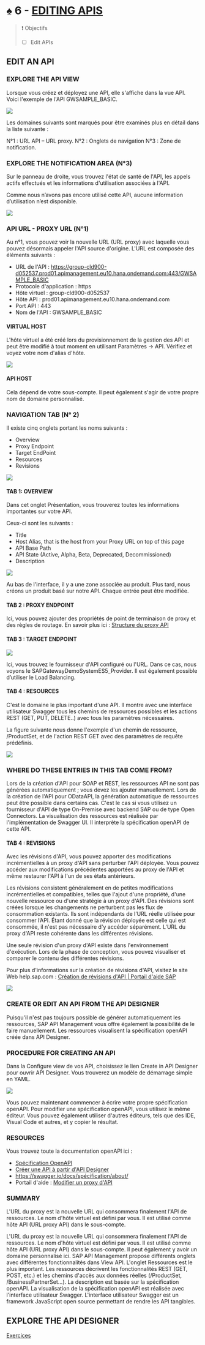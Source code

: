 # ♠ 6 - [EDITING APIS](https://learning.sap.com/learning-journeys/developing-with-sap-integration-suite/editing-apis_c1f6b231-83bf-47aa-bf2d-06b633ba1e4b)

> :exclamation: Objectifs
>
> - [ ] Edit APIs

## EDIT AN API

### EXPLORE THE API VIEW

Lorsque vous créez et déployez une API, elle s'affiche dans la vue API. Voici l'exemple de l'API GWSAMPLE_BASIC.

![](./RESSOURCES/CLD900_U3_L6_01.png)

Les domaines suivants sont marqués pour être examinés plus en détail dans la liste suivante :

N°1 : URL API – URL proxy.
N°2 : Onglets de navigation
N°3 : Zone de notification.

### EXPLORE THE NOTIFICATION AREA (N°3)

Sur le panneau de droite, vous trouvez l'état de santé de l'API, les appels actifs effectués et les informations d'utilisation associées à l'API.

Comme nous n’avons pas encore utilisé cette API, aucune information d’utilisation n’est disponible.

![](./RESSOURCES/CLD900_U3_L6_02.png)

### API URL - PROXY URL (N°1)

Au n°1, vous pouvez voir la nouvelle URL (URL proxy) avec laquelle vous pouvez désormais appeler l'API source d'origine. L'URL est composée des éléments suivants :

- URL de l'API : https://group-cld900-d052537.prod01.apimanagement.eu10.hana.ondemand.com:443/GWSAMPLE_BASIC
- Protocole d'application : https
- Hôte virtuel : group-cld900-d052537
- Hôte API : prod01.apimanagement.eu10.hana.ondemand.com
- Port API : 443
- Nom de l'API : GWSAMPLE_BASIC

#### VIRTUAL HOST

L'hôte virtuel a été créé lors du provisionnement de la gestion des API et peut être modifié à tout moment en utilisant Paramètres → API. Vérifiez et voyez votre nom d'alias d'hôte.

![](./RESSOURCES/CLD900_U3_L6_03.png)

#### API HOST

Cela dépend de votre sous-compte. Il peut également s'agir de votre propre nom de domaine personnalisé.

### NAVIGATION TAB (N° 2)

Il existe cinq onglets portant les noms suivants :

- Overview
- Proxy Endpoint
- Target EndPoint
- Resources
- Revisions

![](./RESSOURCES/CLD900_U3_L6_04.png)

#### TAB 1: OVERVIEW

Dans cet onglet Présentation, vous trouverez toutes les informations importantes sur votre API.

Ceux-ci sont les suivants :

- Title
- Host Alias, that is the host from your Proxy URL on top of this page
- API Base Path
- API State (Active, Alpha, Beta, Deprecated, Decommissioned)
- Description

![](./RESSOURCES/CLD900_U3_L6_05.png)

Au bas de l'interface, il y a une zone associée au produit. Plus tard, nous créons un produit basé sur notre API. Chaque entrée peut être modifiée.

#### TAB 2 : PROXY ENDPOINT

Ici, vous pouvez ajouter des propriétés de point de terminaison de proxy et des règles de routage. En savoir plus ici : [Structure du proxy API](https://help.sap.com/docs/SAP_CLOUD_PLATFORM_API_MANAGEMENT/66d066d903c2473f81ec33acfe2ccdb4/4dfd54a7546c42cfb8dd157ab1355011.html?locale=en-US)

#### TAB 3 : TARGET ENDPOINT

![](./RESSOURCES/CLD900_U3_L6_06.png)

Ici, vous trouvez le fournisseur d'API configuré ou l'URL. Dans ce cas, nous voyons le SAPGatewayDemoSystemES5_Provider. Il est également possible d’utiliser le Load Balancing.

#### TAB 4 : RESOURCES

C'est le domaine le plus important d'une API. Il montre avec une interface utilisateur Swagger tous les chemins de ressources possibles et les actions REST (GET, PUT, DELETE..) avec tous les paramètres nécessaires.

La figure suivante nous donne l'exemple d'un chemin de ressource, /ProductSet, et de l'action REST GET avec des paramètres de requête prédéfinis.

![](./RESSOURCES/CLD900_U3_L6_07.png)

### WHERE DO THESE ENTRIES IN THIS TAB COME FROM?

Lors de la création d'API pour SOAP et REST, les ressources API ne sont pas générées automatiquement ; vous devez les ajouter manuellement. Lors de la création de l'API pour ODataAPI, la génération automatique de ressources peut être possible dans certains cas. C'est le cas si vous utilisez un fournisseur d'API de type On-Premise avec backend SAP ou de type Open Connectors. La visualisation des ressources est réalisée par l'implémentation de Swagger UI. Il interprète la spécification openAPI de cette API.

#### TAB 4 : REVISIONS

Avec les révisions d'API, vous pouvez apporter des modifications incrémentielles à un proxy d'API sans perturber l'API déployée. Vous pouvez accéder aux modifications précédentes apportées au proxy de l'API et même restaurer l'API à l'un de ses états antérieurs.

Les révisions consistent généralement en de petites modifications incrémentielles et compatibles, telles que l'ajout d'une propriété, d'une nouvelle ressource ou d'une stratégie à un proxy d'API. Des révisions sont créées lorsque les changements ne perturbent pas les flux de consommation existants. Ils sont indépendants de l’URL réelle utilisée pour consommer l’API. Étant donné que la révision déployée est celle qui est consommée, il n'est pas nécessaire d'y accéder séparément. L'URL du proxy d'API reste cohérente dans les différentes révisions.

Une seule révision d'un proxy d'API existe dans l'environnement d'exécution. Lors de la phase de conception, vous pouvez visualiser et comparer le contenu des différentes révisions.

Pour plus d'informations sur la création de révisions d'API, visitez le site Web help.sap.com : [Création de révisions d'API | Portail d'aide SAP](https://help.sap.com/docs/sap-api-management/sap-api-management-for-neo-environment/creating-api-revisions?version=Cloud&q=Resivions%20APi%20proxy)

![](./RESSOURCES/CLD900_U3_L6_08.png)

### CREATE OR EDIT AN API FROM THE API DESIGNER

Puisqu'il n'est pas toujours possible de générer automatiquement les ressources, SAP API Management vous offre également la possibilité de le faire manuellement. Les ressources visualisent la spécification openAPI créée dans API Designer.

### PROCEDURE FOR CREATING AN API

Dans la Configure view de vos API, choisissez le lien Create in API Designer pour ouvrir API Designer. Vous trouverez un modèle de démarrage simple en YAML.

![](./RESSOURCES/CLD900_20_U3L6_008_scr.png)

Vous pouvez maintenant commencer à écrire votre propre spécification openAPI. Pour modifier une spécification openAPI, vous utilisez le même éditeur. Vous pouvez également utiliser d'autres éditeurs, tels que des IDE, Visual Code et autres, et y copier le résultat.

### RESOURCES

Vous trouvez toute la documentation openAPI ici :

- [Spécification OpenAPI](https://github.com/OAI/OpenAPI-Specification/blob/main/versions/2.0.md#schemaObject)
- [Créer une API à partir d'API Designer](https://help.sap.com/docs/SAP_CLOUD_PLATFORM_API_MANAGEMENT/66d066d903c2473f81ec33acfe2ccdb4/26e1bbd2f3864b53a288e25786eb94e0.html?locale=en-US)
- https://swagger.io/docs/spécification/about/
- Portail d'aide : [Modifier un proxy d'API](https://help.sap.com/docs/SAP_CLOUD_PLATFORM_API_MANAGEMENT/66d066d903c2473f81ec33acfe2ccdb4/a64b952578f84161829439c3ee6e967b.html?locale=en-US)

### SUMMARY

L'URL du proxy est la nouvelle URL qui consommera finalement l'API de ressources. Le nom d'hôte virtuel est défini par vous. Il est utilisé comme hôte API (URL proxy API) dans le sous-compte.

L'URL du proxy est la nouvelle URL qui consommera finalement l'API de ressources. Le nom d'hôte virtuel est défini par vous. Il est utilisé comme hôte API (URL proxy API) dans le sous-compte. Il peut également y avoir un domaine personnalisé ici. SAP API Management propose différents onglets avec différentes fonctionnalités dans View API. L'onglet Ressources est le plus important. Les ressources décrivent les fonctionnalités REST (GET, POST, etc.) et les chemins d'accès aux données réelles (/ProductSet, /BusinessPartnerSet...). La description est basée sur la spécification openAPI. La visualisation de la spécification openAPI est réalisée avec l'interface utilisateur Swagger. L'interface utilisateur Swagger est un framework JavaScript open source permettant de rendre les API tangibles.

## EXPLORE THE API DESIGNER

[Exercices](https://learning.sap.com/learning-journeys/developing-with-sap-integration-suite/editing-apis_c1f6b231-83bf-47aa-bf2d-06b633ba1e4b)
